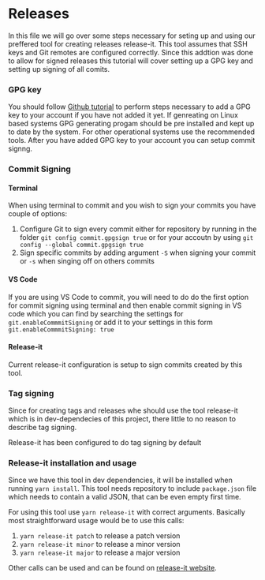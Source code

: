 # Releases

In this file we will go over some steps necessary for seting up and using our preffered tool for creating releases release-it. This tool assumes that SSH keys and Git remotes are configured correctly. Since this addtion was done to allow for signed releases this tutorial will cover setting up a GPG key and setting up signing of all comits.

### GPG key

You should follow [Github tutorial](https://help.github.com/articles/managing-commit-signature-verification/) to perform steps necessary to add a GPG key to your account if you have not added it yet. If genreating on Linux based systems GPG generating progam should be pre installed and kept up to date by the system. For other operational systems use the recommended tools. After you have added GPG key to your account you can setup commit signng.

### Commit Signing

#### Terminal

When using terminal to commit and you wish to sign your commits you have couple of options:

1.  Configure Git to sign every commit either for repository by running in the folder `git config commit.gpgsign true` or for your accoutn by using `git config --global commit.gpgsign true`
2.  Sign specific commits by adding argument `-S` when signing your commit or `-s` when singing off on others commits

#### VS Code

If you are using VS Code to commit, you will need to do do the first option for commit signing using terminal and then enable commit signing in VS code which you can find by searching the settings for `git.enableCommmitSigning` or add it to your settings in this form `git.enableCommmitSigning: true`

#### Release-it

Current release-it configuration is setup to sign commits created by this tool.

### Tag signing

Since for creating tags and releases whe should use the tool release-it which is in dev-dependecies of this project, there little to no reason to describe tag signing.

Release-it has been configured to do tag signing by default

### Release-it installation and usage

Since we have this tool in dev dependencies, it will be installed when running `yarn install`. This tool needs repository to include `package.json` file which needs to contain a valid JSON, that can be even empty first time.

For using this tool use `yarn release-it` with correct arguments. Basically most straightforward usage would be to use this calls:

1.  `yarn release-it patch` to release a patch version
2.  `yarn release-it minor` to release a minor version
3.  `yarn release-it major` to release a major version

Other calls can be used and can be found on [release-it website](https://webpro.github.io/release-it/).
